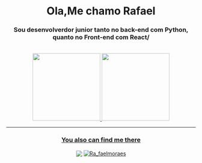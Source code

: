 <h1 align="center" >Ola,Me chamo Rafael</h1>
<h3 align="center">Sou desenvolverdor junior tanto no back-end com Python, quanto no Front-end com React/</h3>
<br>

<div align="center">
  <a href="https://github.com/RafaSilva01">
  <img height="180em" src="https://github-readme-stats.vercel.app/api?username=RafaSilva01&show_icons=true&theme=dracula&include_all_commits=true&count_private=true"/>
  <img height="180em" src="https://github-readme-stats.vercel.app/api/top-langs/?username=RafaSilva01&layout=compact&langs_count=7&theme=dracula"/>
</div>

 <hr />
  
<h3 align="center">You also can find me there</h3>
  
<p align="center">
  <a align="center" href = "mailto:Ra.fael00@hotmail.com"><img  align="center" src="https://img.shields.io/badge/-Hotmail-%23333?style=for-the-badge&logo=hotmail&logoColor=white" target="_blank"></a>
  <a href="https://www.instagram.com/Ra_faelmoraes/" target="_blank"><img align="center" src="https://img.shields.io/badge/Instagram-E4405F?style=for-the-badge&logo=instagram&logoColor=white" alt="Ra_faelmoraes" /></a>
</p>  
  
